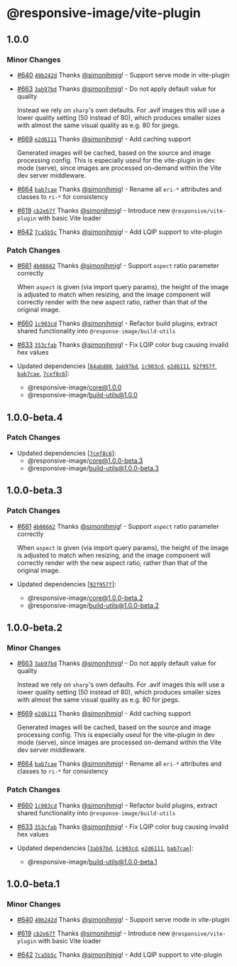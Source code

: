 # @responsive-image/vite-plugin

## 1.0.0

### Minor Changes

- [#640](https://github.com/simonihmig/responsive-image/pull/640) [`49b242d`](https://github.com/simonihmig/responsive-image/commit/49b242d5aba9d3b665512a81dc4cce84ce7c2832) Thanks [@simonihmig](https://github.com/simonihmig)! - Support serve mode in vite-plugin

- [#663](https://github.com/simonihmig/responsive-image/pull/663) [`3ab97bd`](https://github.com/simonihmig/responsive-image/commit/3ab97bdd03fbf566dbbbd5a07973cba7ed665956) Thanks [@simonihmig](https://github.com/simonihmig)! - Do not apply default value for quality

  Instead we rely on `sharp`'s own defaults. For .avif images this will use a lower quality setting (50 instead of 80), which produces smaller sizes with almost the same visual quality as e.g. 80 for jpegs.

- [#669](https://github.com/simonihmig/responsive-image/pull/669) [`e2d6111`](https://github.com/simonihmig/responsive-image/commit/e2d61116cb1bb565bc6dbd20e8d9372a5acfd4f4) Thanks [@simonihmig](https://github.com/simonihmig)! - Add caching support

  Generated images will be cached, based on the source and image processing config. This is especially useul for the vite-plugin in dev mode (serve), since images are processed on-demand within the Vite dev server middleware.

- [#664](https://github.com/simonihmig/responsive-image/pull/664) [`bab7cae`](https://github.com/simonihmig/responsive-image/commit/bab7cae77fa4d5d2bd6f46ccec91f4ba327be492) Thanks [@simonihmig](https://github.com/simonihmig)! - Rename all `eri-*` attributes and classes to `ri-*` for consistency

- [#619](https://github.com/simonihmig/responsive-image/pull/619) [`cb2e67f`](https://github.com/simonihmig/responsive-image/commit/cb2e67fbd75dd5691f3f903813bf474d54000b73) Thanks [@simonihmig](https://github.com/simonihmig)! - Introduce new `@responsive/vite-plugin` with basic Vite loader

- [#642](https://github.com/simonihmig/responsive-image/pull/642) [`7ca5b5c`](https://github.com/simonihmig/responsive-image/commit/7ca5b5c9a9d98c201098ae349c0057dd63753ede) Thanks [@simonihmig](https://github.com/simonihmig)! - Add LQIP support to vite-plugin

### Patch Changes

- [#681](https://github.com/simonihmig/responsive-image/pull/681) [`4b08662`](https://github.com/simonihmig/responsive-image/commit/4b086620f9d1347fc26d21c6ca076775046bd547) Thanks [@simonihmig](https://github.com/simonihmig)! - Support `aspect` ratio parameter correctly

  When `aspect` is given (via import query params), the height of the image is adjusted to match when resizing, and the image component will correctly render with the new aspect ratio, rather than that of the original image.

- [#660](https://github.com/simonihmig/responsive-image/pull/660) [`1c903cd`](https://github.com/simonihmig/responsive-image/commit/1c903cd6bc30a66b483052539371034fd11f519b) Thanks [@simonihmig](https://github.com/simonihmig)! - Refactor build plugins, extract shared functionality into `@response-image/build-utils`

- [#633](https://github.com/simonihmig/responsive-image/pull/633) [`353cfab`](https://github.com/simonihmig/responsive-image/commit/353cfab5b10933f213fc4d895231b6d44fcb2d7c) Thanks [@simonihmig](https://github.com/simonihmig)! - Fix LQIP color bug causing invalid hex values

- Updated dependencies [[`84abd80`](https://github.com/simonihmig/responsive-image/commit/84abd808faa6a869207396dd1a64caa695155677), [`3ab97bd`](https://github.com/simonihmig/responsive-image/commit/3ab97bdd03fbf566dbbbd5a07973cba7ed665956), [`1c903cd`](https://github.com/simonihmig/responsive-image/commit/1c903cd6bc30a66b483052539371034fd11f519b), [`e2d6111`](https://github.com/simonihmig/responsive-image/commit/e2d61116cb1bb565bc6dbd20e8d9372a5acfd4f4), [`92f957f`](https://github.com/simonihmig/responsive-image/commit/92f957fcc18fa9485a3f9591b77ca61ff3dd48dc), [`bab7cae`](https://github.com/simonihmig/responsive-image/commit/bab7cae77fa4d5d2bd6f46ccec91f4ba327be492), [`7cef8c6`](https://github.com/simonihmig/responsive-image/commit/7cef8c6a743c9ce6fa3879378705437cff11a22c)]:
  - @responsive-image/core@1.0.0
  - @responsive-image/build-utils@1.0.0

## 1.0.0-beta.4

### Patch Changes

- Updated dependencies [[`7cef8c6`](https://github.com/simonihmig/responsive-image/commit/7cef8c6a743c9ce6fa3879378705437cff11a22c)]:
  - @responsive-image/core@1.0.0-beta.3
  - @responsive-image/build-utils@1.0.0-beta.3

## 1.0.0-beta.3

### Patch Changes

- [#681](https://github.com/simonihmig/responsive-image/pull/681) [`4b08662`](https://github.com/simonihmig/responsive-image/commit/4b086620f9d1347fc26d21c6ca076775046bd547) Thanks [@simonihmig](https://github.com/simonihmig)! - Support `aspect` ratio parameter correctly

  When `aspect` is given (via import query params), the height of the image is adjusted to match when resizing, and the image component will correctly render with the new aspect ratio, rather than that of the original image.

- Updated dependencies [[`92f957f`](https://github.com/simonihmig/responsive-image/commit/92f957fcc18fa9485a3f9591b77ca61ff3dd48dc)]:
  - @responsive-image/core@1.0.0-beta.2
  - @responsive-image/build-utils@1.0.0-beta.2

## 1.0.0-beta.2

### Minor Changes

- [#663](https://github.com/simonihmig/responsive-image/pull/663) [`3ab97bd`](https://github.com/simonihmig/responsive-image/commit/3ab97bdd03fbf566dbbbd5a07973cba7ed665956) Thanks [@simonihmig](https://github.com/simonihmig)! - Do not apply default value for quality

  Instead we rely on `sharp`'s own defaults. For .avif images this will use a lower quality setting (50 instead of 80), which produces smaller sizes with almost the same visual quality as e.g. 80 for jpegs.

- [#669](https://github.com/simonihmig/responsive-image/pull/669) [`e2d6111`](https://github.com/simonihmig/responsive-image/commit/e2d61116cb1bb565bc6dbd20e8d9372a5acfd4f4) Thanks [@simonihmig](https://github.com/simonihmig)! - Add caching support

  Generated images will be cached, based on the source and image processing config. This is especially useul for the vite-plugin in dev mode (serve), since images are processed on-demand within the Vite dev server middleware.

- [#664](https://github.com/simonihmig/responsive-image/pull/664) [`bab7cae`](https://github.com/simonihmig/responsive-image/commit/bab7cae77fa4d5d2bd6f46ccec91f4ba327be492) Thanks [@simonihmig](https://github.com/simonihmig)! - Rename all `eri-*` attributes and classes to `ri-*` for consistency

### Patch Changes

- [#660](https://github.com/simonihmig/responsive-image/pull/660) [`1c903cd`](https://github.com/simonihmig/responsive-image/commit/1c903cd6bc30a66b483052539371034fd11f519b) Thanks [@simonihmig](https://github.com/simonihmig)! - Refactor build plugins, extract shared functionality into `@response-image/build-utils`

- [#633](https://github.com/simonihmig/responsive-image/pull/633) [`353cfab`](https://github.com/simonihmig/responsive-image/commit/353cfab5b10933f213fc4d895231b6d44fcb2d7c) Thanks [@simonihmig](https://github.com/simonihmig)! - Fix LQIP color bug causing invalid hex values

- Updated dependencies [[`3ab97bd`](https://github.com/simonihmig/responsive-image/commit/3ab97bdd03fbf566dbbbd5a07973cba7ed665956), [`1c903cd`](https://github.com/simonihmig/responsive-image/commit/1c903cd6bc30a66b483052539371034fd11f519b), [`e2d6111`](https://github.com/simonihmig/responsive-image/commit/e2d61116cb1bb565bc6dbd20e8d9372a5acfd4f4), [`bab7cae`](https://github.com/simonihmig/responsive-image/commit/bab7cae77fa4d5d2bd6f46ccec91f4ba327be492)]:
  - @responsive-image/build-utils@1.0.0-beta.1

## 1.0.0-beta.1

### Minor Changes

- [#640](https://github.com/simonihmig/responsive-image/pull/640) [`49b242d`](https://github.com/simonihmig/responsive-image/commit/49b242d5aba9d3b665512a81dc4cce84ce7c2832) Thanks [@simonihmig](https://github.com/simonihmig)! - Support serve mode in vite-plugin

- [#619](https://github.com/simonihmig/responsive-image/pull/619) [`cb2e67f`](https://github.com/simonihmig/responsive-image/commit/cb2e67fbd75dd5691f3f903813bf474d54000b73) Thanks [@simonihmig](https://github.com/simonihmig)! - Introduce new `@responsive/vite-plugin` with basic Vite loader

- [#642](https://github.com/simonihmig/responsive-image/pull/642) [`7ca5b5c`](https://github.com/simonihmig/responsive-image/commit/7ca5b5c9a9d98c201098ae349c0057dd63753ede) Thanks [@simonihmig](https://github.com/simonihmig)! - Add LQIP support to vite-plugin
